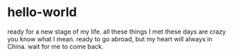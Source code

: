 # hello-world
ready for a new stage of my life.
all these things I met these days are crazy you know what I mean.
ready to go abroad, but my heart will always in China.
wait for me to come back.
